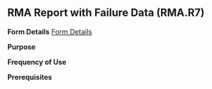 ## RMA Report with Failure Data (RMA.R7)
<PageHeader />

**Form Details**
[Form Details](../RMA-R7-1/README.md)

**Purpose**

**Frequency of Use**

**Prerequisites**

<badge text= "Version 8.10.57 " vertical="middle" />

<PageFooter />
